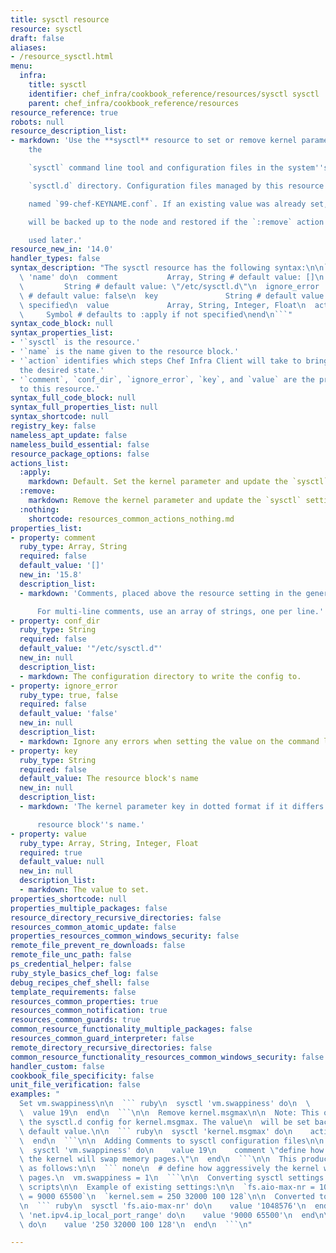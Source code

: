```yaml
---
title: sysctl resource
resource: sysctl
draft: false
aliases:
- /resource_sysctl.html
menu:
  infra:
    title: sysctl
    identifier: chef_infra/cookbook_reference/resources/sysctl sysctl
    parent: chef_infra/cookbook_reference/resources
resource_reference: true
robots: null
resource_description_list:
- markdown: 'Use the **sysctl** resource to set or remove kernel parameters using
    the

    `sysctl` command line tool and configuration files in the system''s

    `sysctl.d` directory. Configuration files managed by this resource are

    named `99-chef-KEYNAME.conf`. If an existing value was already set, it

    will be backed up to the node and restored if the `:remove` action is

    used later.'
resource_new_in: '14.0'
handler_types: false
syntax_description: "The sysctl resource has the following syntax:\n\n``` ruby\nsysctl\
  \ 'name' do\n  comment           Array, String # default value: []\n  conf_dir \
  \         String # default value: \"/etc/sysctl.d\"\n  ignore_error      true, false\
  \ # default value: false\n  key               String # default value: 'name' unless\
  \ specified\n  value             Array, String, Integer, Float\n  action       \
  \     Symbol # defaults to :apply if not specified\nend\n```"
syntax_code_block: null
syntax_properties_list:
- '`sysctl` is the resource.'
- '`name` is the name given to the resource block.'
- '`action` identifies which steps Chef Infra Client will take to bring the node into
  the desired state.'
- '`comment`, `conf_dir`, `ignore_error`, `key`, and `value` are the properties available
  to this resource.'
syntax_full_code_block: null
syntax_full_properties_list: null
syntax_shortcode: null
registry_key: false
nameless_apt_update: false
nameless_build_essential: false
resource_package_options: false
actions_list:
  :apply:
    markdown: Default. Set the kernel parameter and update the `sysctl` settings.
  :remove:
    markdown: Remove the kernel parameter and update the `sysctl` settings.
  :nothing:
    shortcode: resources_common_actions_nothing.md
properties_list:
- property: comment
  ruby_type: Array, String
  required: false
  default_value: '[]'
  new_in: '15.8'
  description_list:
  - markdown: 'Comments, placed above the resource setting in the generated file.

      For multi-line comments, use an array of strings, one per line.'
- property: conf_dir
  ruby_type: String
  required: false
  default_value: '"/etc/sysctl.d"'
  new_in: null
  description_list:
  - markdown: The configuration directory to write the config to.
- property: ignore_error
  ruby_type: true, false
  required: false
  default_value: 'false'
  new_in: null
  description_list:
  - markdown: Ignore any errors when setting the value on the command line.
- property: key
  ruby_type: String
  required: false
  default_value: The resource block's name
  new_in: null
  description_list:
  - markdown: 'The kernel parameter key in dotted format if it differs from the

      resource block''s name.'
- property: value
  ruby_type: Array, String, Integer, Float
  required: true
  default_value: null
  new_in: null
  description_list:
  - markdown: The value to set.
properties_shortcode: null
properties_multiple_packages: false
resource_directory_recursive_directories: false
resources_common_atomic_update: false
properties_resources_common_windows_security: false
remote_file_prevent_re_downloads: false
remote_file_unc_path: false
ps_credential_helper: false
ruby_style_basics_chef_log: false
debug_recipes_chef_shell: false
template_requirements: false
resources_common_properties: true
resources_common_notification: true
resources_common_guards: true
common_resource_functionality_multiple_packages: false
resources_common_guard_interpreter: false
remote_directory_recursive_directories: false
common_resource_functionality_resources_common_windows_security: false
handler_custom: false
cookbook_file_specificity: false
unit_file_verification: false
examples: "
  Set vm.swappiness\n\n  ``` ruby\n  sysctl 'vm.swappiness' do\n  \
  \  value 19\n  end\n  ```\n\n  Remove kernel.msgmax\n\n  Note: This only removes\
  \ the sysctl.d config for kernel.msgmax. The value\n  will be set back to the kernel\
  \ default value.\n\n  ``` ruby\n  sysctl 'kernel.msgmax' do\n    action :remove\n\
  \  end\n  ```\n\n  Adding Comments to sysctl configuration files\n\n  ``` ruby\n\
  \  sysctl 'vm.swappiness' do\n    value 19\n    comment \"define how aggressively\
  \ the kernel will swap memory pages.\"\n  end\n  ```\n\n  This produces /etc/sysctl.d/99-chef-vm.swappiness.conf\
  \ as follows:\n\n  ``` none\n  # define how aggressively the kernel will swap memory\
  \ pages.\n  vm.swappiness = 1\n  ```\n\n  Converting sysctl settings from shell\
  \ scripts\n\n  Example of existing settings:\n\n  `fs.aio-max-nr = 1048576` `net.ipv4.ip_local_port_range\
  \ = 9000 65500`\n  `kernel.sem = 250 32000 100 128`\n\n  Converted to sysctl resources:\n\
  \n  ``` ruby\n  sysctl 'fs.aio-max-nr' do\n    value '1048576'\n  end\n\n  sysctl\
  \ 'net.ipv4.ip_local_port_range' do\n    value '9000 65500'\n  end\n\n  sysctl 'kernel.sem'\
  \ do\n    value '250 32000 100 128'\n  end\n  ```\n"

---
```

